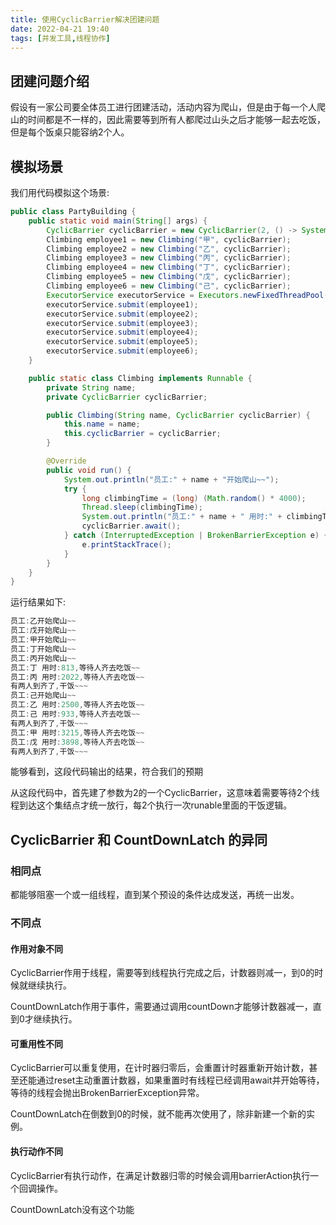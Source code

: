 ```yaml
---
title: 使用CyclicBarrier解决团建问题
date: 2022-04-21 19:40  
tags: [并发工具,线程协作]
---
```

## 团建问题介绍

假设有一家公司要全体员工进行团建活动，活动内容为爬山，但是由于每一个人爬山的时间都是不一样的，因此需要等到所有人都爬过山头之后才能够一起去吃饭，但是每个饭桌只能容纳2个人。

## 模拟场景

我们用代码模拟这个场景:

```java
public class PartyBuilding {
    public static void main(String[] args) {
        CyclicBarrier cyclicBarrier = new CyclicBarrier(2, () -> System.out.println("有两人到齐了,干饭~~~"));
        Climbing employee1 = new Climbing("甲", cyclicBarrier);
        Climbing employee2 = new Climbing("乙", cyclicBarrier);
        Climbing employee3 = new Climbing("丙", cyclicBarrier);
        Climbing employee4 = new Climbing("丁", cyclicBarrier);
        Climbing employee5 = new Climbing("戊", cyclicBarrier);
        Climbing employee6 = new Climbing("己", cyclicBarrier);
        ExecutorService executorService = Executors.newFixedThreadPool(5);
        executorService.submit(employee1);
        executorService.submit(employee2);
        executorService.submit(employee3);
        executorService.submit(employee4);
        executorService.submit(employee5);
        executorService.submit(employee6);
    }

    public static class Climbing implements Runnable {
        private String name;
        private CyclicBarrier cyclicBarrier;

        public Climbing(String name, CyclicBarrier cyclicBarrier) {
            this.name = name;
            this.cyclicBarrier = cyclicBarrier;
        }

        @Override
        public void run() {
            System.out.println("员工:" + name + "开始爬山~~");
            try {
                long climbingTime = (long) (Math.random() * 4000);
                Thread.sleep(climbingTime);
                System.out.println("员工:" + name + " 用时:" + climbingTime + ",等待人齐去吃饭~~");
                cyclicBarrier.await();
            } catch (InterruptedException | BrokenBarrierException e) {
                e.printStackTrace();
            }
        }
    }
}
```

运行结果如下:

```java
员工:乙开始爬山~~
员工:戊开始爬山~~
员工:甲开始爬山~~
员工:丁开始爬山~~
员工:丙开始爬山~~
员工:丁 用时:813,等待人齐去吃饭~~
员工:丙 用时:2022,等待人齐去吃饭~~
有两人到齐了,干饭~~~
员工:己开始爬山~~
员工:乙 用时:2500,等待人齐去吃饭~~
员工:己 用时:933,等待人齐去吃饭~~
有两人到齐了,干饭~~~
员工:甲 用时:3215,等待人齐去吃饭~~
员工:戊 用时:3898,等待人齐去吃饭~~
有两人到齐了,干饭~~~
```

能够看到，这段代码输出的结果，符合我们的预期

从这段代码中，首先建了参数为2的一个CyclicBarrier，这意味着需要等待2个线程到达这个集结点才统一放行，每2个执行一次runable里面的干饭逻辑。

## CyclicBarrier 和 CountDownLatch 的异同

### 相同点

都能够阻塞一个或一组线程，直到某个预设的条件达成发送，再统一出发。

### 不同点

#### 作用对象不同

CyclicBarrier作用于线程，需要等到线程执行完成之后，计数器则减一，到0的时候就继续执行。

CountDownLatch作用于事件，需要通过调用countDown才能够计数器减一，直到0才继续执行。

#### 可重用性不同

CyclicBarrier可以重复使用，在计时器归零后，会重置计时器重新开始计数，甚至还能通过reset主动重置计数器，如果重置时有线程已经调用await并开始等待，等待的线程会抛出BrokenBarrierException异常。

CountDownLatch在倒数到0的时候，就不能再次使用了，除非新建一个新的实例。

#### 执行动作不同

CyclicBarrier有执行动作，在满足计数器归零的时候会调用barrierAction执行一个回调操作。

CountDownLatch没有这个功能
